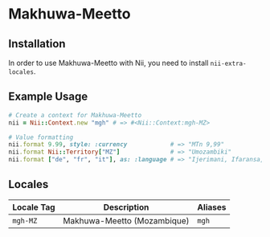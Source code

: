 <!-- This file has been generated. Source: languages/_template.md.erb -->

# Makhuwa-Meetto

## Installation

In order to use Makhuwa-Meetto with Nii, you need to install `nii-extra-locales`.

## Example Usage

``` ruby
# Create a context for Makhuwa-Meetto
nii = Nii::Context.new "mgh" # => #<Nii::Context:mgh-MZ>

# Value formatting
nii.format 9.99, style: :currency            # => "MTn 9,99"
nii.format Nii::Territory["MZ"]              # => "Umozambiki"
nii.format ["de", "fr", "it"], as: :language # => "Ijerimani, Ifaransa, Italiano"
```


## Locales

<table>
  <thead>
    <tr>
      <th>Locale Tag</th>
      <th>Description</th>
      <th>Aliases</th>
    </tr>
  </thead>
  <tbody>
    <tr>
      <td><code>mgh-MZ</code></td>
      <td>Makhuwa-Meetto (Mozambique)</td>
      <td><code>mgh</code></td>
    </tr>
  </tbody>
</table>

